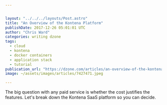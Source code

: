 ```yaml
---


layout: "../../../layouts/Post.astro"
title: "An Overview of the Kontena Platform"
publishDate: 2017-12-26 05:01:01 UTC
author: "Chris Ward"
categories: writing dzone
tags:
  - cloud
  - kontena
  - docker containers
  - application stack
  - tutorial
publication_url: "https://dzone.com/articles/an-overview-of-the-kontena-platform"
image: ~/assets/images/articles/7427471.jpeg

---
```

The big question with any paid service is whether the cost justifies the features. Let's break down the Kontena SaaS platform so you can decide.

